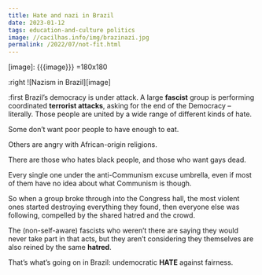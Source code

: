 ```yaml
---
title: Hate and nazi in Brazil
date: 2023-01-12
tags: education-and-culture politics
image: //cacilhas.info/img/brazinazi.jpg
permalink: /2022/07/not-fit.html
---
```

[image]: {{{image}}} =180x180

:right ![Nazism in Brazil][image]

:first Brazil’s democracy is under attack. A large **fascist** group is
performing coordinated **terrorist attacks**, asking for the end of the
Democracy – literally. Those people are united by a wide range of different
kinds of hate.

Some don’t want poor people to have enough to eat.

Others are angry with African-origin religions.

There are those who hates black people, and those who want gays dead.

Every single one under the anti-Communism excuse umbrella, even if most of them
have no idea about what Communism is though.

So when a group broke through into the Congress hall, the most violent ones
started destroying everything they found, then everyone else was following,
compelled by the shared hatred and the crowd.

The (non-self-aware) fascists who weren’t there are saying they would never take
part in that acts, but they aren’t considering they themselves are also reined
by the same **hatred**.

That’s what’s going on in Brazil: undemocratic **HATE** against fairness.

